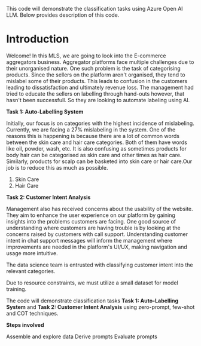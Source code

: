 This code will demonstrate the classification tasks using Azure Open AI LLM. Below provides description of this code.

# Introduction

Welcome! In this MLS, we are going to look into the E-commerce aggregators business. Aggregator platforms face multiple challenges due to their unorganised nature. One such problem is the task of categorising products. Since the sellers on the platform aren't organised, they tend to mislabel some of their products. This leads to confusion in the customers leading to dissatisfaction and ultimately revenue loss. The management had tried to educate the sellers on labelling through hand-outs however, that hasn't been successfull. So they are looking to automate labeling using AI.

**Task 1: Auto-Labelling System**

Initially, our focus is on categories with the highest incidence of mislabeling. Currently, we are facing a 27% mislabeling in the system. One of the reasons this is happening is because there are a lot of common words between the skin care and hair care categories. Both of them have words like oil, powder, wash, etc. It is also confusing as sometimes products for body hair can be categorised as skin care and other times as hair care. Similarly, products for scalp can be basketed into skin care or hair care.Our job is to reduce this as much as possible.

1. Skin Care
2. Hair Care

**Task 2: Customer Intent Analysis**

Management also has received concerns about the usability of the website. They aim to enhance the user experience on our platform by gaining insights into the problems customers are facing. One good source of understanding where customers are having trouble is by looking at the concerns raised by customers with call support. Understanding customer intent in chat support messages will inform the management where improvements are needed in the platform's UI/UX, making navigation and usage more intuitive.

The data science team is entrusted with classifying customer intent into the relevant categories.

Due to resource constraints, we must utilize a small dataset for model training.

The code will demonstrate classification tasks **Task 1: Auto-Labelling System** and **Task 2: Customer Intent Analysis** using zero-prompt, few-shot and COT techniques. 

**Steps involved**
 
Assemble and explore data
Derive prompts
Evaluate prompts

